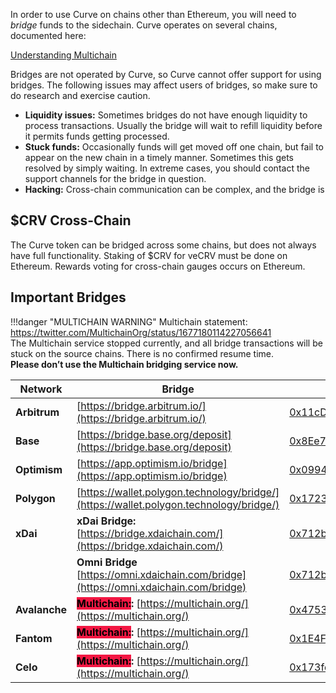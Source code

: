 In order to use Curve on chains other than Ethereum, you will need to _bridge_ funds to the sidechain. Curve operates on several chains, documented here:

[Understanding Multichain](../multichain/understanding-multichain.md)

Bridges are not operated by Curve, so Curve cannot offer support for using bridges. The following issues may affect users of bridges, so make sure to do research and exercise caution.

*   **Liquidity issues:** Sometimes bridges do not have enough liquidity to process transactions. Usually the bridge will wait to refill liquidity before it permits funds getting processed.
*   **Stuck funds:** Occasionally funds will get moved off one chain, but fail to appear on the new chain in a timely manner. Sometimes this gets resolved by simply waiting. In extreme cases, you should contact the support channels for the bridge in question.
*   **Hacking:** Cross-chain communication can be complex, and the bridge is
    
## **$CRV Cross-Chain**

The Curve token can be bridged across some chains, but does not always have full functionality. Staking of $CRV for veCRV must be done on Ethereum. Rewards voting for cross-chain gauges occurs on Ethereum.

## **Important Bridges**

!!!danger "MULTICHAIN WARNING"
    Multichain statement: https://twitter.com/MultichainOrg/status/1677180114227056641  
    The Multichain service stopped currently, and all bridge transactions will be stuck on the source chains. 
    There is no confirmed resume time.  
    **Please don’t use the Multichain bridging service now.**


| Network | Bridge | CRV Contract Address |
|---------|--------|----------------------|
| **Arbitrum** | [https://bridge.arbitrum.io/](https://bridge.arbitrum.io/)​ | [0x11cDb42B0EB46D95f990BeDD4695A6e3fA034978](https://arbiscan.io/address/0x11cDb42B0EB46D95f990BeDD4695A6e3fA034978) |
| **Base** | [https://bridge.base.org/deposit](https://bridge.base.org/deposit) | [0x8Ee73c484A26e0A5df2Ee2a4960B789967dd0415](https://basescan.org/address/0x8Ee73c484A26e0A5df2Ee2a4960B789967dd0415) |
| **Optimism** | [https://app.optimism.io/bridge](https://app.optimism.io/bridge) | [0x0994206dfE8De6Ec6920FF4D779B0d950605Fb53](https://optimistic.etherscan.io/address/0x0994206dfe8de6ec6920ff4d779b0d950605fb53) |
| **Polygon** | [https://wallet.polygon.technology/bridge/](https://wallet.polygon.technology/bridge/)​ | [0x172370d5Cd63279eFa6d502DAB29171933a610AF](https://polygonscan.com/address/0x172370d5cd63279efa6d502dab29171933a610af) |
| **xDai** | **xDai Bridge:** [https://bridge.xdaichain.com/](https://bridge.xdaichain.com/)​ | [0x712b3d230F3C1c19db860d80619288b1F0BDd0Bd](https://gnosisscan.io/address/0x712b3d230f3c1c19db860d80619288b1f0bdd0bd) |
| |**Omni Bridge** [https://omni.xdaichain.com/bridge](https://omni.xdaichain.com/bridge)​ | [0x712b3d230F3C1c19db860d80619288b1F0BDd0Bd](https://gnosisscan.io/address/0x712b3d230f3c1c19db860d80619288b1f0bdd0bd) |
| **Avalanche**​ | **<mark style="background-color: #f31743; color: black">Multichain:</mark>:** [https://multichain.org/](https://multichain.org/)​ | [0x47536F17F4fF30e64A96a7555826b8f9e66ec468](https://snowtrace.io/address/0x47536f17f4ff30e64a96a7555826b8f9e66ec468) |
| **Fantom**​ | **<mark style="background-color: #f31743; color: black">Multichain:</mark>:** [https://multichain.org/](https://multichain.org/)​ | [0x1E4F97b9f9F913c46F1632781732927B9019C68b](https://ftmscan.com/address/0x1e4f97b9f9f913c46f1632781732927b9019c68b) |
| **Celo**​ | **<mark style="background-color: #f31743; color: black">Multichain:</mark>:** [https://multichain.org/](https://multichain.org/)​ | [0x173fd7434B8B50dF08e3298f173487ebDB35FD14](https://explorer.celo.org/mainnet/address/0x173fd7434B8B50dF08e3298f173487ebDB35FD14) |


